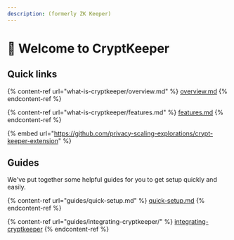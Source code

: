 ```yaml
---
description: (formerly ZK Keeper)
---
```


# 👋 Welcome to CryptKeeper

## Quick links

{% content-ref url="what-is-cryptkeeper/overview.md" %}
[overview.md](what-is-cryptkeeper/overview.md)
{% endcontent-ref %}

{% content-ref url="what-is-cryptkeeper/features.md" %}
[features.md](what-is-cryptkeeper/features.md)
{% endcontent-ref %}

{% embed url="https://github.com/privacy-scaling-explorations/crypt-keeper-extension" %}

## Guides

We've put together some helpful guides for you to get setup quickly and easily.

{% content-ref url="guides/quick-setup.md" %}
[quick-setup.md](guides/quick-setup.md)
{% endcontent-ref %}

{% content-ref url="guides/integrating-cryptkeeper/" %}
[integrating-cryptkeeper](guides/integrating-cryptkeeper/)
{% endcontent-ref %}
